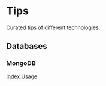 # Tips

Curated tips of different technologies.

## Databases

### MongoDB

  [Index Usage](mongodb/index_usage.md)
